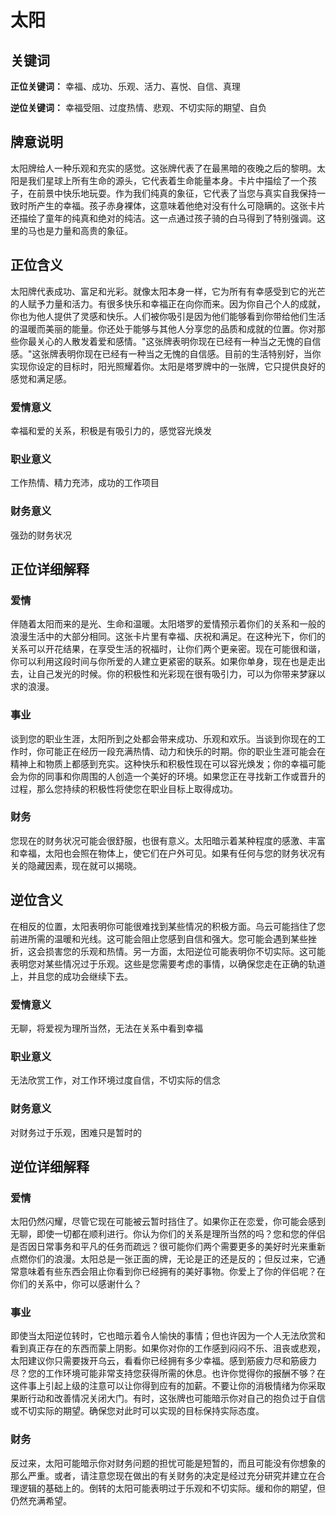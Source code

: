 # 太阳

## 关键词

**正位关键词：** 幸福、成功、乐观、活力、喜悦、自信、真理

**逆位关键词：** 幸福受阻、过度热情、悲观、不切实际的期望、自负

## 牌意说明

太阳牌给人一种乐观和充实的感觉。这张牌代表了在最黑暗的夜晚之后的黎明。太阳是我们星球上所有生命的源头，它代表着生命能量本身。卡片中描绘了一个孩子，在前景中快乐地玩耍。作为我们纯真的象征，它代表了当您与真实自我保持一致时所产生的幸福。孩子赤身裸体，这意味着他绝对没有什么可隐瞒的。这张卡片还描绘了童年的纯真和绝对的纯洁。这一点通过孩子骑的白马得到了特别强调。这里的马也是力量和高贵的象征。

## 正位含义

太阳牌代表成功、富足和光彩。就像太阳本身一样，它为所有有幸感受到它的光芒的人赋予力量和活力。有很多快乐和幸福正在向你而来。因为你自己个人的成就，你也为他人提供了灵感和快乐。人们被你吸引是因为他们能够看到你带给他们生活的温暖而美丽的能量。你还处于能够与其他人分享您的品质和成就的位置。你对那些你最关心的人散发着爱和感情。"这张牌表明你现在已经有一种当之无愧的自信感。"这张牌表明你现在已经有一种当之无愧的自信感。目前的生活特别好，当你实现你设定的目标时，阳光照耀着你。太阳是塔罗牌中的一张牌，它只提供良好的感觉和满足感。

### 爱情意义
幸福和爱的关系，积极是有吸引力的，感觉容光焕发

### 职业意义
工作热情、精力充沛，成功的工作项目

### 财务意义
强劲的财务状况

## 正位详细解释

### 爱情
伴随着太阳而来的是光、生命和温暖。太阳塔罗的爱情预示着你们的关系和一般的浪漫生活中的大部分相同。这张卡片里有幸福、庆祝和满足。在这种光下，你们的关系可以开花结果，在享受生活的祝福时，让你们两个更亲密。现在可能很和谐，你可以利用这段时间与你所爱的人建立更紧密的联系。如果你单身，现在也是走出去，让自己发光的时候。你的积极性和光彩现在很有吸引力，可以为你带来梦寐以求的浪漫。

### 事业
谈到您的职业生涯，太阳所到之处都会带来成功、乐观和欢乐。当谈到你现在的工作时，你可能正在经历一段充满热情、动力和快乐的时期。你的职业生涯可能会在精神上和物质上都感到充实。这种快乐和积极性现在可以容光焕发；你的幸福可能会为你的同事和你周围的人创造一个美好的环境。如果您正在寻找新工作或晋升的过程，那么您持续的积极性将使您在职业目标上取得成功。

### 财务
您现在的财务状况可能会很舒服，也很有意义。太阳暗示着某种程度的感激、丰富和幸福，太阳也会照在物体上，使它们在户外可见。如果有任何与您的财务状况有关的隐藏因素，现在就可以揭晓。

## 逆位含义

在相反的位置，太阳表明你可能很难找到某些情况的积极方面。乌云可能挡住了您前进所需的温暖和光线。这可能会阻止您感到自信和强大。您可能会遇到某些挫折，这会损害您的乐观和热情。另一方面，太阳逆位可能表明你不切实际。这可能表明您对某些情况过于乐观。这些是您需要考虑的事情，以确保您走在正确的轨道上，并且您的成功会继续下去。

### 爱情意义
无聊，将爱视为理所当然，无法在关系中看到幸福

### 职业意义
无法欣赏工作，对工作环境过度自信，不切实际的信念

### 财务意义
对财务过于乐观，困难只是暂时的

## 逆位详细解释

### 爱情
太阳仍然闪耀，尽管它现在可能被云暂时挡住了。如果你正在恋爱，你可能会感到无聊，即使一切都在顺利进行。你认为你们的关系是理所当然的吗？您和您的伴侣是否因日常事务和平凡的任务而疏远？很可能你们两个需要更多的美好时光来重新点燃你们的浪漫。太阳总是一张正面的牌，无论是正的还是反的；但反过来，它通常意味着有些东西会阻止你看到你已经拥有的美好事物。你爱上了你的伴侣呢？在你们的关系中，你可以感谢什么？

### 事业
即使当太阳逆位转时，它也暗示着令人愉快的事情；但也许因为一个人无法欣赏和看到真正存在的东西而蒙上阴影。如果你对你的工作感到闷闷不乐、沮丧或悲观，太阳建议你只需要拨开乌云，看看你已经拥有多少幸福。感到筋疲力尽和筋疲力尽？您的工作环境可能非常支持您获得所需的休息。也许你觉得你的报酬不够？在这件事上引起上级的注意可以让你得到应有的加薪。不要让你的消极情绪为你采取果断行动和改善情况关闭大门。有时，这张牌也可能暗示你对自己的抱负过于自信或不切实际的期望。确保您对此时可以实现的目标保持实际态度。

### 财务
反过来，太阳可能暗示你对财务问题的担忧可能是短暂的，而且可能没有你想象的那么严重。或者，请注意您现在做出的有关财务的决定是经过充分研究并建立在合理逻辑的基础上的。倒转的太阳可能表明过于乐观和不切实际。缓和你的期望，但仍然充满希望。